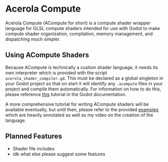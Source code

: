 # Acerola Compute

Acerola Compute (ACompute for short) is a compute shader wrapper language for GLSL compute shaders intended for use with Godot to make compute shader organization, compilation, memory management, and dispatching much simpler.

## Using ACompute Shaders

Because ACompute is technically a custom shader language, it needs its own interpreter which is provided with the script `acerola_shader_compiler.gd`. This must be declared as a global singleton in your Godot project so that on start it will identify any `.acompute` files in your project and compile them automatically. For information on how to do this, please reference [this](https://docs.godotengine.org/en/latest/tutorials/scripting/singletons_autoload.html) tutorial in the Godot documentation.

A more comprehensive tutorial for writing ACompute shaders will be available eventually, but until then, please refer to the provided [examples](https://github.com/GarrettGunnell/Acerola-Compute/tree/main/Examples) which are heavily annotated as well as my video on the creation of the language.

## Planned Features

- Shader file includes
- idk what else please suggest some features

